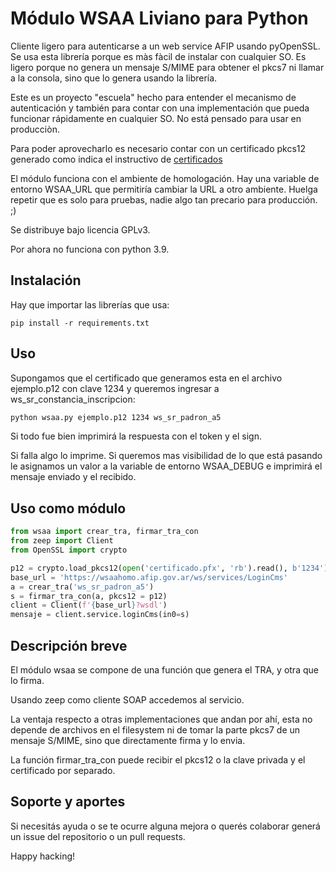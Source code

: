 # Módulo WSAA Liviano para Python #

Cliente ligero para autenticarse a un web service AFIP usando pyOpenSSL. Se usa esta librería porque es màs fàcil de instalar con cualquier SO. Es ligero porque no genera un mensaje S/MIME para obtener el pkcs7 ni llamar a la consola, sino que lo genera usando la librería.

Este es un proyecto "escuela" hecho para entender el mecanismo de autenticación y también para contar con una implementación que pueda funcionar rápidamente en cualquier SO. No está pensado para usar en producciòn.

Para poder aprovecharlo es necesario contar con un certificado pkcs12 generado como indica el instructivo de [certificados](http://www.afip.gob.ar/ws/documentacion/certificados.asp)

El módulo funciona con el ambiente de homologación. Hay una variable de entorno WSAA_URL que permitiría cambiar la URL a otro ambiente. Huelga repetir que es solo para pruebas, nadie algo tan precario para producción. ;)

Se distribuye bajo licencia GPLv3.

Por ahora no funciona con python 3.9.

## Instalación

Hay que importar las librerías que usa:

```
pip install -r requirements.txt
```

## Uso

Supongamos que el certificado que generamos esta en el archivo ejemplo.p12 con clave 1234 y queremos ingresar a ws_sr_constancia_inscripcion:

```bash
python wsaa.py ejemplo.p12 1234 ws_sr_padron_a5
```
Si todo fue bien imprimirá la respuesta con el token y el sign.

Si falla algo lo imprime. Si queremos mas visibilidad de lo que está pasando le asignamos un valor a la variable de entorno WSAA_DEBUG e imprimirá el mensaje enviado y el recibido.

## Uso como módulo

```python
from wsaa import crear_tra, firmar_tra_con
from zeep import Client
from OpenSSL import crypto

p12 = crypto.load_pkcs12(open('certificado.pfx', 'rb').read(), b'1234')
base_url = 'https://wsaahomo.afip.gov.ar/ws/services/LoginCms'
a = crear_tra('ws_sr_padron_a5')
s = firmar_tra_con(a, pkcs12 = p12)
client = Client(f'{base_url}?wsdl')
mensaje = client.service.loginCms(in0=s)
```

## Descripción breve

El módulo wsaa se compone de una función que genera el TRA, y otra que lo firma.

Usando zeep como cliente SOAP accedemos al servicio.

La ventaja respecto a otras implementaciones que andan por ahí, esta no depende de archivos en el filesystem ni de tomar la parte pkcs7 de un mensaje S/MIME, sino que directamente firma y lo envia.

La función firmar_tra_con puede recibir el pkcs12 o la clave privada y el certificado por separado.

## Soporte y aportes

Si necesitás ayuda o se te ocurre alguna mejora o querés colaborar generá un issue del repositorio o un pull requests.

Happy hacking!
